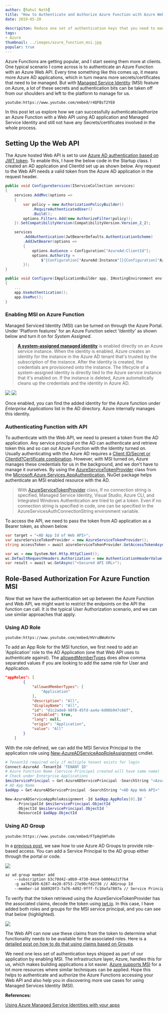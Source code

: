 ```yaml
---
author: [Rahul Nath]
title: "How to Authenticate and Authorize Azure Function with Azure Web App Using Managed Service Identity (MSI)"
date: 2019-05-20
  
descripiton: Reduce one set of authentication keys that you need to manage using MSI.
tags: 
- Azure
thumbnail: ../images/azure_function_msi.jpg
popular: true
---
```


Azure Functions are getting popular, and I start seeing them more at clients. One typical scenario I come across is to authenticate an Azure Function with an Azure Web API. Every time something like this comes up, it means more Azure AD applications, which in turn means more secrets/certificates that need to be managed. But with [Managed Service Identity](https://docs.microsoft.com/en-us/azure/active-directory/managed-identities-azure-resources/overview) (MSI) feature on Azure, a lot of these secrets and authentication bits can be taken off from our shoulders and left to the platform to manage for us.

`youtube:https://www.youtube.com/embed/r4QFBsT2YE8`
<br /> 

In this post let us explore how we can successfully authenticate/authorize an Azure Function with a Web API using AD application and Managed Service Identity and still not have any Secrets/certificates involved in the whole process. 

## Setting Up the Web API

The Azure hosted Web API is set to use [Azure AD authentication based on JWT token](https://docs.microsoft.com/en-us/aspnet/core/security/authorization/limitingidentitybyscheme?view=aspnetcore-2.2&tabs=aspnetcore2x). To enable this, I have the below code in the Startup class. I created an AD application and ClientId set up as shown below. Any request to the Web API needs a valid token from the Azure AD application in the request header.

``` csharp
public void ConfigureServices(IServiceCollection services)
{
    services.AddMvc(options =>
    {
        var policy = new AuthorizationPolicyBuilder()
            .RequireAuthenticatedUser()
            .Build();
        options.Filters.Add(new AuthorizeFilter(policy));
    }).SetCompatibilityVersion(CompatibilityVersion.Version_2_2);

    services
        .AddAuthentication(JwtBearerDefaults.AuthenticationScheme)
        .AddJwtBearer(options => 
        {
            options.Audience = Configuration["AzureAd:ClientId"];
            options.Authority = 
                $"{Configuration["AzureAd:Instance"]}{Configuration["AzureAd:TenantId"]}";
        });
}

public void Configure(IApplicationBuilder app, IHostingEnvironment env)
{
    ...
    app.UseAuthentication();
    app.UseMvc();
}
```

### Enabling MSI on Azure Function

Managed Serviced Identity (MSI) can be turned on through the Azure Portal. Under 'Platform features' for an Azure Function select '*Identity*' as shown below and turn it on for *System Assigned*. 

> **[A system-assigned managed identity](https://docs.microsoft.com/en-us/azure/active-directory/managed-identities-azure-resources/overview#how-does-the-managed-identities-for-azure-resources-work)** is enabled directly on an Azure service instance. When the identity is enabled, Azure creates an identity for the instance in the Azure AD tenant that's trusted by the subscription of the instance. After the identity is created, the credentials are provisioned onto the instance. The lifecycle of a system-assigned identity is directly tied to the Azure service instance that it's enabled on. If the instance is deleted, Azure automatically cleans up the credentials and the identity in Azure AD.

![](../images/azure_function_msi.jpg)
![](../images/azure_function_msi_on.jpg)

Once enabled, you can find the added identity for the Azure function under *Enterprise Applications* list in the AD directory. Azure internally manages this identity.

### Authenticating Function with API

To authenticate with the Web API, we need to present a token from the AD application. Any service principal on the AD can authenticate and retrieve token this and so can out Azure Function with the Identity turned on. Usually authenticating with the Azure AD requires a [Client ID/Secret or ClientId?Certificate combination](https://www.rahulpnath.com/blog/authenticating-a-client-application-with-azure-key-vault/). However, with MSI turned on, Azure manages these credentials for us in the background, and we don't have to manage it ourselves. By using the [AzureServiceTokenProvider](https://docs.microsoft.com/en-us/azure/key-vault/service-to-service-authentication) class from the [Microsoft.Azure.Services.AppAuthentication,](https://www.nuget.org/packages/Microsoft.Azure.Services.AppAuthentication) NuGet package helps authenticate an MSI enabled resource with the AD.

> With [AzureServiceTokenProvider](https://github.com/Azure/azure-sdk-for-net/blob/ddda7cb74b979f03bb03e240c06c924914ee8bdd/src/SdkCommon/AppAuthentication/Azure.Services.AppAuthentication/AzureServiceTokenProvider.cs) class, If no connection string is specified, Managed Service Identity, Visual Studio, Azure CLI, and Integrated Windows Authentication are tried to get a token.
Even if no connection string is specified in code, one can be specified in the AzureServicesAuthConnectionString environment variable. 

To access the API, we need to pass the token from AD application as a Bearer token, as shown below.

``` csharp
var target = "<AD App Id of Web API>";
var azureServiceTokenProvider = new AzureServiceTokenProvider();
string accessToken = await azureServiceTokenProvider.GetAccessTokenAsync(target);

var wc = new System.Net.Http.HttpClient();
wc.DefaultRequestHeaders.Authorization = new AuthenticationHeaderValue("Bearer", accessToken);
var result = await wc.GetAsync("<Secured API URL>");
```

## Role-Based Authorization For Azure Function MSI

Now that we have the authentication set up between the Azure Function and Web API, we might want to restrict the endpoints on the API the function can call. It is the typical User Authorization scenario, and we can use similar approaches that apply. 

### Using AD Role

`youtube:https://www.youtube.com/embed/HVruBWuKnYw`
<br/>

To add an App Role for the MSI function, we first need to add an 'Application' role to the AD Application (one that Web API uses to authenticate against). The [allowedMemberTypes](https://docs.microsoft.com/en-us/azure/active-directory/develop/reference-app-manifest) does allow comma separated values if you are looking to add the same role for User and Application.

``` json
"appRoles": [
        {
            "allowedMemberTypes": [
                "Application"
            ],
            "description": "All",
            "displayName": "All",
            "id": "d1c2ade8-98f8-45fd-aa4a-6d06b947c66f",
            "isEnabled": true,
            "lang": null,
            "origin": "Application",
            "value": "All"
        }
    ]
```

With the role defined, we can add the MSI Service Principal to the application role using [New-AzureADServiceAppRoleAssignment](https://docs.microsoft.com/en-us/powershell/module/azuread/new-azureadserviceapproleassignment?view=azureadps-2.0)  cmdlet.

``` powershell
# TenantId required only if multiple tenant exists for login
Connect-AzureAd -TenantId 'TENANT ID' 
# Azure Function Name (Service Principal created will have same name)
# Check under Enterprise Applications
$msiServicePrincipal = Get-AzureADServicePrincipal -SearchString "<Azure Function Name>" 
# AD App Name 
$adApp = Get-AzureADServicePrincipal -SearchString "<AD App Web API>"

New-AzureADServiceAppRoleAssignment -Id $adApp.AppRoles[0].Id `
     -PrincipalId $msiServicePrincipal.ObjectId `
     -ObjectId $msiServicePrincipal.ObjectId `
     -ResourceId $adApp.ObjectId
```

### Using AD Group

`youtube:https://www.youtube.com/embed/FTpAgSHfu8o`
<br/>

In a [previous post](https://www.rahulpnath.com/blog/custom-authorization-policy-providers/), we saw how to use Azure AD Groups to provide role-based access. You can add a Service Principal to the AD group either through the portal or code.

![](../images/azure_function_msi_add_to_ad_group.jpg)
``` bash
az ad group member add 
    --subscription b3c70d42-a0b9-4730-84a4-b0004a31f7b4 
    -g aa762499-6287-4e28-8753-27e90cfd2738 // ADGroup Id
    --member-id bb8920f3-7a76-4d92-9fff-fc10afa7887a // Service Principal Object Id
```

To verify that the token retrieved using the AzureServiceTokenProvider has the associated claims, decode the token using [jwt.io](https://jwt.io/). In this case, I have added both roles and groups for the MSI service principal, and you can see that below (highlighted).

![](../images/azure_function_role_based_access.jpg)

The Web API can now use these claims from the token to determine what functionality needs to be available for the associated roles. Here is a [detailed post on how to do that using claims based on Groups](https://www.rahulpnath.com/blog/dot-net-core-api-and-azure-ad-groups-based-access/).


We need one less set of authentication keys shipped as part of our application by enabling MSI. The infrastructure layer, Azure, handles this for us, which makes building applications a lot easier. [Azure supports MSI](https://docs.microsoft.com/en-us/azure/active-directory/managed-identities-azure-resources/services-support-managed-identities) for a lot more resources where similar techniques can be applied. Hope this helps to authenticate and authorize the Azure Functions accessing your Web API and also help you in discovering more use cases for using Managed Services Identity (MSI).

**References:**   

[Using Azure Managed Service Identities with your apps](https://jpd.ms/using-azure-managed-service-identities-with-your-apps-b979564ddf4)